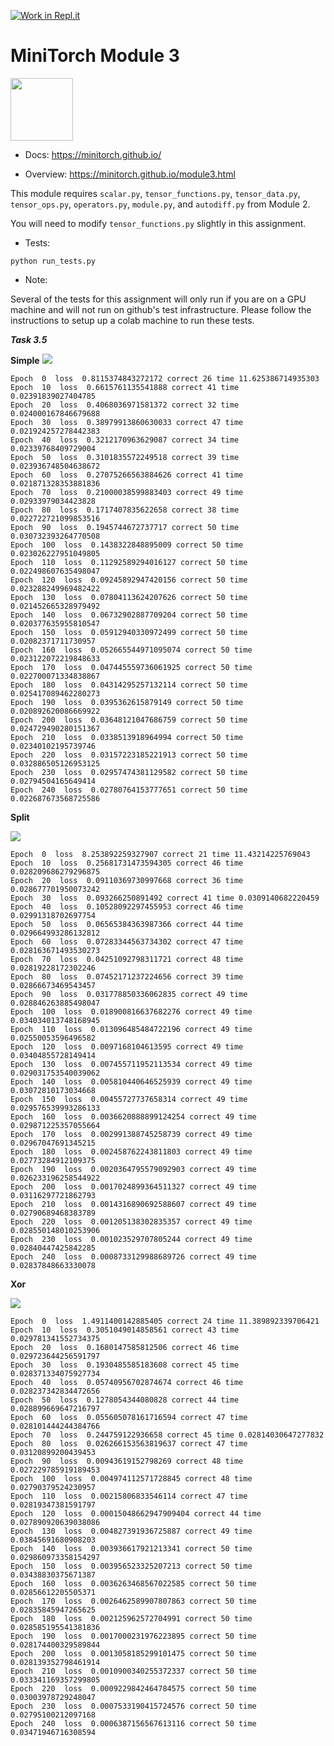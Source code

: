 [![Work in Repl.it](https://classroom.github.com/assets/work-in-replit-14baed9a392b3a25080506f3b7b6d57f295ec2978f6f33ec97e36a161684cbe9.svg)](https://classroom.github.com/online_ide?assignment_repo_id=3476044&assignment_repo_type=AssignmentRepo)
# MiniTorch Module 3

<img src="https://minitorch.github.io/_images/match.png" width="100px">

* Docs: https://minitorch.github.io/

* Overview: https://minitorch.github.io/module3.html

This module requires `scalar.py`, `tensor_functions.py`, `tensor_data.py`, `tensor_ops.py`, `operators.py`, `module.py`, and `autodiff.py` from Module 2.

You will need to modify `tensor_functions.py` slightly in this assignment.

* Tests:

```
python run_tests.py
```

* Note:

Several of the tests for this assignment will only run if you are on a GPU machine and will not
run on github's test infrastructure. Please follow the instructions to setup up a colab machine
to run these tests.

***Task 3.5***

**Simple**
<img src="simple.png" >

```
Epoch  0  loss  0.8115374843272172 correct 26 time 11.625386714935303
Epoch  10  loss  0.6615761135541888 correct 41 time 0.02391839027404785
Epoch  20  loss  0.4068036971581372 correct 32 time 0.024000167846679688
Epoch  30  loss  0.38979913860630033 correct 47 time 0.021924257278442383
Epoch  40  loss  0.3212170963629087 correct 34 time 0.02339768409729004
Epoch  50  loss  0.3101835572249518 correct 39 time 0.023936748504638672
Epoch  60  loss  0.27075266563884626 correct 41 time 0.021871328353881836
Epoch  70  loss  0.21000038599883403 correct 49 time 0.02933979034423828
Epoch  80  loss  0.1717407835622658 correct 38 time 0.022722721099853516
Epoch  90  loss  0.1945744672737717 correct 50 time 0.030732393264770508
Epoch  100  loss  0.1438322848895009 correct 50 time 0.023026227951049805
Epoch  110  loss  0.11292589294016127 correct 50 time 0.022498607635498047
Epoch  120  loss  0.09245892947420156 correct 50 time 0.023288249969482422
Epoch  130  loss  0.07804113624207626 correct 50 time 0.021452665328979492
Epoch  140  loss  0.06732902887709204 correct 50 time 0.020377635955810547
Epoch  150  loss  0.05912940330972499 correct 50 time 0.02082371711730957
Epoch  160  loss  0.052665544971095074 correct 50 time 0.023122072219848633
Epoch  170  loss  0.047445559736061925 correct 50 time 0.022700071334838867
Epoch  180  loss  0.04314295257132114 correct 50 time 0.025417089462280273
Epoch  190  loss  0.0395362615879149 correct 50 time 0.020892620086669922
Epoch  200  loss  0.03648121047686759 correct 50 time 0.024729490280151367
Epoch  210  loss  0.0338513918964994 correct 50 time 0.02340102195739746
Epoch  220  loss  0.03157223185221913 correct 50 time 0.032886505126953125
Epoch  230  loss  0.02957474381129582 correct 50 time 0.02794504165649414
Epoch  240  loss  0.02780764153777651 correct 50 time 0.022687673568725586
```

**Split**

<img src="split.png" >

```
Epoch  0  loss  8.253892259327907 correct 21 time 11.43214225769043
Epoch  10  loss  0.25681731473594305 correct 46 time 0.028209686279296875
Epoch  20  loss  0.09110369730997668 correct 36 time 0.028677701950073242
Epoch  30  loss  0.093266250891492 correct 41 time 0.0309140682220459
Epoch  40  loss  0.10528092297455953 correct 46 time 0.02991318702697754
Epoch  50  loss  0.06565384363987366 correct 44 time 0.029664993286132812
Epoch  60  loss  0.07283344563734302 correct 47 time 0.028163671493530273
Epoch  70  loss  0.04251092798311721 correct 48 time 0.02819228172302246
Epoch  80  loss  0.07452171237224656 correct 39 time 0.02866673469543457
Epoch  90  loss  0.031778850336062835 correct 49 time 0.028846263885498047
Epoch  100  loss  0.018900816637682276 correct 49 time 0.034034013748168945
Epoch  110  loss  0.013096485484722196 correct 49 time 0.02550053596496582
Epoch  120  loss  0.0097168104613595 correct 49 time 0.03404855728149414
Epoch  130  loss  0.007455711952113534 correct 49 time 0.029031753540039062
Epoch  140  loss  0.005810440646525939 correct 49 time 0.03072810173034668
Epoch  150  loss  0.00455727737658314 correct 49 time 0.029576539993286133
Epoch  160  loss  0.0036620888899124254 correct 49 time 0.029871225357055664
Epoch  170  loss  0.002991388745258739 correct 49 time 0.02967047691345215
Epoch  180  loss  0.002458762243811803 correct 49 time 0.02773284912109375
Epoch  190  loss  0.0020364795579092903 correct 49 time 0.026233196258544922
Epoch  200  loss  0.0017024899364511327 correct 49 time 0.03116297721862793
Epoch  210  loss  0.0014316890692588607 correct 49 time 0.02790689468383789
Epoch  220  loss  0.001205138302835357 correct 49 time 0.028550148010253906
Epoch  230  loss  0.001023529707805244 correct 49 time 0.02840447425842285
Epoch  240  loss  0.0008733129988689726 correct 49 time 0.02837848663330078
```

**Xor**

<img src="xor.png" >

```
Epoch  0  loss  1.4911400142885405 correct 24 time 11.389892339706421
Epoch  10  loss  0.3051049014858561 correct 43 time 0.029781341552734375
Epoch  20  loss  0.1680147585812506 correct 46 time 0.029723644256591797
Epoch  30  loss  0.1930485585183608 correct 45 time 0.028371334075927734
Epoch  40  loss  0.05740956702874674 correct 46 time 0.028237342834472656
Epoch  50  loss  0.1278054344080828 correct 44 time 0.028899669647216797
Epoch  60  loss  0.055605078161716594 correct 47 time 0.028101444244384766
Epoch  70  loss  0.244759122936658 correct 45 time 0.02814030647277832
Epoch  80  loss  0.026266153563819637 correct 47 time 0.03120899200439453
Epoch  90  loss  0.00943619152798269 correct 48 time 0.027229785919189453
Epoch  100  loss  0.004974112571728845 correct 48 time 0.02790379524230957
Epoch  110  loss  0.00215806833546114 correct 47 time 0.02819347381591797
Epoch  120  loss  0.00015048662947909404 correct 44 time 0.027890920639038086
Epoch  130  loss  0.004827391936725887 correct 49 time 0.03845691680908203
Epoch  140  loss  0.003936617921213341 correct 50 time 0.029860973358154297
Epoch  150  loss  0.003956523325207213 correct 50 time 0.03438830375671387
Epoch  160  loss  0.0036263468567022585 correct 50 time 0.02856612205505371
Epoch  170  loss  0.0026462589907807863 correct 50 time 0.02835845947265625
Epoch  180  loss  0.002125962572704991 correct 50 time 0.028585195541381836
Epoch  190  loss  0.0017000231976223895 correct 50 time 0.028174400329589844
Epoch  200  loss  0.0013058185299101475 correct 50 time 0.028139352798461914
Epoch  210  loss  0.0010900340255372337 correct 50 time 0.033341169357299805
Epoch  220  loss  0.0009229842464784575 correct 50 time 0.03003978729248047
Epoch  230  loss  0.0007533190415724576 correct 50 time 0.02795100212097168
Epoch  240  loss  0.0006387156567613116 correct 50 time 0.03471946716308594
```
